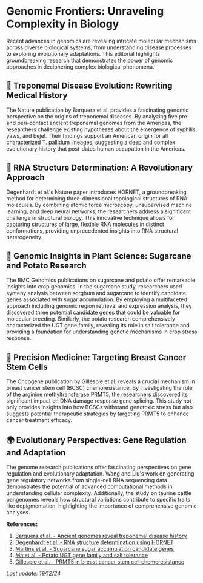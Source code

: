 # Genomic Frontiers: Unraveling Complexity in Biology

Recent advances in genomics are revealing intricate molecular mechanisms across diverse biological systems, from understanding disease processes to exploring evolutionary adaptations. This editorial highlights groundbreaking research that demonstrates the power of genomic approaches in deciphering complex biological phenomena.

## 🧬 Treponemal Disease Evolution: Rewriting Medical History

The Nature publication by Barquera et al. provides a fascinating genomic perspective on the origins of treponemal diseases. By analyzing five pre- and peri-contact ancient treponemal genomes from the Americas, the researchers challenge existing hypotheses about the emergence of syphilis, yaws, and bejel. Their findings support an American origin for all characterized T. pallidum lineages, suggesting a deep and complex evolutionary history that post-dates human occupation in the Americas.

## 🔬 RNA Structure Determination: A Revolutionary Approach

Degenhardt et al.'s Nature paper introduces HORNET, a groundbreaking method for determining three-dimensional topological structures of RNA molecules. By combining atomic force microscopy, unsupervised machine learning, and deep neural networks, the researchers address a significant challenge in structural biology. This innovative technique allows for capturing structures of large, flexible RNA molecules in distinct conformations, providing unprecedented insights into RNA structural heterogeneity.

## 🌱 Genomic Insights in Plant Science: Sugarcane and Potato Research

The BMC Genomics publications on sugarcane and potato offer remarkable insights into crop genomics. In the sugarcane study, researchers used synteny analysis between sorghum and sugarcane to identify candidate genes associated with sugar accumulation. By employing a multifaceted approach including genomic region retrieval and expression analysis, they discovered three potential candidate genes that could be valuable for molecular breeding. Similarly, the potato research comprehensively characterized the UGT gene family, revealing its role in salt tolerance and providing a foundation for understanding genetic mechanisms in crop stress response.

## 🧠 Precision Medicine: Targeting Breast Cancer Stem Cells

The Oncogene publication by Gillespie et al. reveals a crucial mechanism in breast cancer stem cell (BCSC) chemoresistance. By investigating the role of the arginine methyltransferase PRMT5, the researchers discovered its significant impact on DNA damage response gene splicing. This study not only provides insights into how BCSCs withstand genotoxic stress but also suggests potential therapeutic strategies by targeting PRMT5 to enhance cancer treatment efficacy.

## 🌍 Evolutionary Perspectives: Gene Regulation and Adaptation

The genome research publications offer fascinating perspectives on gene regulation and evolutionary adaptation. Wang and Liu's work on generating gene regulatory networks from single-cell RNA sequencing data demonstrates the potential of advanced computational methods in understanding cellular complexity. Additionally, the study on taurine cattle pangenomes reveals how structural variations contribute to specific traits like depigmentation, highlighting the importance of comprehensive genomic analyses.

**References:**

1. [Barquera et al. - Ancient genomes reveal treponemal disease history](https://pubmed.ncbi.nlm.nih.gov/39694065)
2. [Degenhardt et al. - RNA structure determination using HORNET](https://pubmed.ncbi.nlm.nih.gov/39695231)
3. [Martins et al. - Sugarcane sugar accumulation candidate genes](https://pubmed.ncbi.nlm.nih.gov/39695384)
4. [Ma et al. - Potato UGT gene family and salt tolerance](https://pubmed.ncbi.nlm.nih.gov/39695388)
5. [Gillespie et al. - PRMT5 in breast cancer stem cell chemoresistance](https://pubmed.ncbi.nlm.nih.gov/39695328)

*Last update: 19/12/24*
